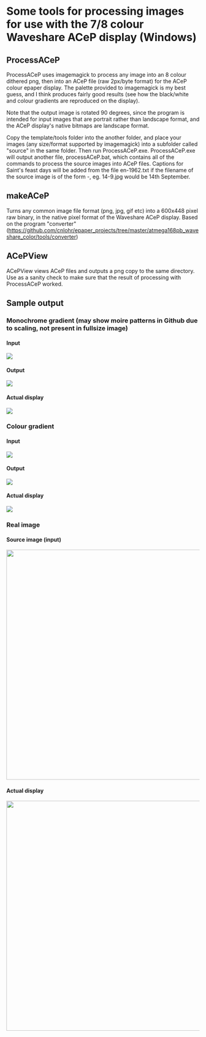 # Some tools for processing images for use with the 7/8 colour Waveshare ACeP display (Windows)

## ProcessACeP
ProcessACeP uses imagemagick to process any image into an 8 colour dithered png, then into an ACeP file (raw 2px/byte format) for the ACeP colour epaper display. The palette provided to imagemagick is my best guess, and I think produces fairly good results (see how the black/white and colour gradients are reproduced on the display).

Note that the output image is rotated 90 degrees, since the program is intended for input images that are portrait rather than landscape format, and the ACeP display's native bitmaps are landscape format.

Copy the template/tools folder into the another folder, and place your images (any size/format supported by imagemagick) into a subfolder called "source" in the same folder. Then run ProcessACeP.exe. ProcessACeP.exe will output another file, processACeP.bat, which contains all of the commands to process the source images into ACeP files. Captions for Saint's feast days will be added from the file en-1962.txt if the filename of the source image is of the form <day>-<month>, eg. 14-9.jpg would be 14th September.

## makeACeP
Turns any common image file format (png, jpg, gif etc) into a 600x448 pixel raw binary, in the native pixel format of the Waveshare ACeP display. Based on the program "converter" (https://github.com/cnlohr/epaper_projects/tree/master/atmega168pb_waveshare_color/tools/converter)

## ACePView
ACePView views ACeP files and outputs a png copy to the same directory. Use as a sanity check to make sure that the result of processing with ProcessACeP worked.

## Sample output

### Monochrome gradient (may show moire patterns in Github due to scaling, not present in fullsize image)

#### Input
<img src="https://github.com/plishman/ACeP-600x448-8-colour-epaper-display-tools/blob/main/test-patterns/bw-test-pattern-input.png"/>

#### Output
<img src="https://github.com/plishman/ACeP-600x448-8-colour-epaper-display-tools/blob/main/test-patterns/bw-test-pattern-output.png"/>

#### Actual display
<img src="https://github.com/plishman/ACeP-600x448-8-colour-epaper-display-tools/blob/main/test-patterns/bw-test-pattern-display.jpg"/>

### Colour gradient

#### Input
<img src="https://github.com/plishman/ACeP-600x448-8-colour-epaper-display-tools/blob/main/test-patterns/colour-test-pattern-input.png" />

#### Output
<img src="https://github.com/plishman/ACeP-600x448-8-colour-epaper-display-tools/blob/main/test-patterns/colour-test-pattern-output.png" />

#### Actual display
<img src="https://github.com/plishman/ACeP-600x448-8-colour-epaper-display-tools/blob/main/test-patterns/colour-test-pattern-display.jpg" />

### Real image

#### Source image (input)
<img src="https://github.com/plishman/ACeP-600x448-8-colour-epaper-display-tools/blob/main/test-patterns/15-9.jpg" height="600"/>

#### Actual display
<img src="https://github.com/plishman/ACeP-600x448-8-colour-epaper-display-tools/blob/main/test-patterns/test-img-display.jpg" height="600"/>
